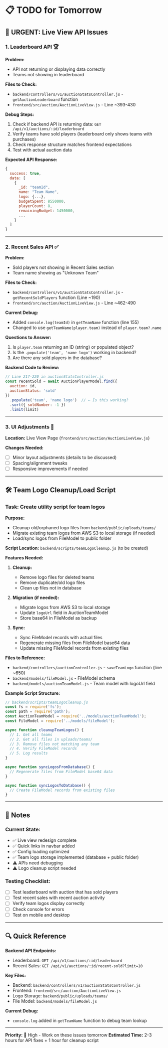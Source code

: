 # 📋 TODO for Tomorrow

## 🔴 URGENT: Live View API Issues

### 1. **Leaderboard API** 🏆
**Problem:**
- API not returning or displaying data correctly
- Teams not showing in leaderboard

**Files to Check:**
- `backend/controllers/v1/auctionStatsController.js` - `getAuctionLeaderboard` function
- `frontend/src/auction/AuctionLiveView.js` - Line ~393-430

**Debug Steps:**
1. Check if backend API is returning data: `GET /api/v1/auctions/:id/leaderboard`
2. Verify teams have sold players (leaderboard only shows teams with purchases)
3. Check response structure matches frontend expectations
4. Test with actual auction data

**Expected API Response:**
```javascript
{
  success: true,
  data: [
    {
      _id: "teamId",
      name: "Team Name",
      logo: {...},
      budgetSpent: 8550000,
      playerCount: 8,
      remainingBudget: 1450000,
      ...
    }
  ]
}
```

---

### 2. **Recent Sales API** ✅
**Problem:**
- Sold players not showing in Recent Sales section
- Team name showing as "Unknown Team"

**Files to Check:**
- `backend/controllers/v1/auctionStatsController.js` - `getRecentSoldPlayers` function (Line ~190)
- `frontend/src/auction/AuctionLiveView.js` - Line ~462-490

**Current Debug:**
- Added `console.log(teamId)` in `getTeamName` function (line 155)
- Changed to use `getTeamName(player.team)` instead of `player.team?.name`

**Questions to Answer:**
1. Is `player.team` returning an ID (string) or populated object?
2. Is the `.populate('team', 'name logo')` working in backend?
3. Are there any sold players in the database?

**Backend Code to Review:**
```javascript
// Line 217-220 in auctionStatsController.js
const recentSold = await AuctionPlayerModel.find({ 
  auction: id,
  auctionStatus: 'sold'
})
  .populate('team', 'name logo')  // ← Is this working?
  .sort({ soldNumber: -1 })
  .limit(limit)
```

---

### 3. **UI Adjustments** 🎨
**Location:** Live View Page (`frontend/src/auction/AuctionLiveView.js`)

**Changes Needed:**
- [ ] Minor layout adjustments (details to be discussed)
- [ ] Spacing/alignment tweaks
- [ ] Responsive improvements if needed

---

## 🛠️ Team Logo Cleanup/Load Script

### **Task:** Create utility script for team logos

**Purpose:**
- Cleanup old/orphaned logo files from `backend/public/uploads/teams/`
- Migrate existing team logos from AWS S3 to local storage (if needed)
- Load/sync logos from FileModel to public folder

**Script Location:** 
`backend/scripts/teamLogoCleanup.js` (to be created)

**Features Needed:**
1. **Cleanup:**
   - Remove logo files for deleted teams
   - Remove duplicate/old logo files
   - Clean up files not in database

2. **Migration (if needed):**
   - Migrate logos from AWS S3 to local storage
   - Update `logoUrl` field in AuctionTeamModel
   - Store base64 in FileModel as backup

3. **Sync:**
   - Sync FileModel records with actual files
   - Regenerate missing files from FileModel base64 data
   - Update missing FileModel records from existing files

**Files to Reference:**
- `backend/controllers/auctionController.js` - `saveTeamLogo` function (line ~650)
- `backend/models/fileModel.js` - FileModel schema
- `backend/models/auctionTeamModel.js` - Team model with logoUrl field

**Example Script Structure:**
```javascript
// backend/scripts/teamLogoCleanup.js
const fs = require('fs');
const path = require('path');
const AuctionTeamModel = require('../models/auctionTeamModel');
const FileModel = require('../models/fileModel');

async function cleanupTeamLogos() {
  // 1. Get all teams
  // 2. Get all files in uploads/teams/
  // 3. Remove files not matching any team
  // 4. Verify FileModel records
  // 5. Log results
}

async function syncLogosFromDatabase() {
  // Regenerate files from FileModel base64 data
}

async function syncLogosToDatabase() {
  // Create FileModel records from existing files
}
```

---

## 📝 Notes

### Current State:
- ✅ Live view redesign complete
- ✅ Quick links in navbar added
- ✅ Config loading optimized
- ✅ Team logo storage implemented (database + public folder)
- ⚠️ APIs need debugging
- ⚠️ Logo cleanup script needed

### Testing Checklist:
- [ ] Test leaderboard with auction that has sold players
- [ ] Test recent sales with recent auction activity
- [ ] Verify team logos display correctly
- [ ] Check console for errors
- [ ] Test on mobile and desktop

---

## 🔍 Quick Reference

**Backend API Endpoints:**
- Leaderboard: `GET /api/v1/auctions/:id/leaderboard`
- Recent Sales: `GET /api/v1/auctions/:id/recent-sold?limit=10`

**Key Files:**
- Backend: `backend/controllers/v1/auctionStatsController.js`
- Frontend: `frontend/src/auction/AuctionLiveView.js`
- Logo Storage: `backend/public/uploads/teams/`
- File Model: `backend/models/fileModel.js`

**Current Debug:**
- `console.log` added in `getTeamName` function to debug team lookup

---

**Priority:** 🔴 High - Work on these issues tomorrow
**Estimated Time:** 2-3 hours for API fixes + 1 hour for cleanup script


